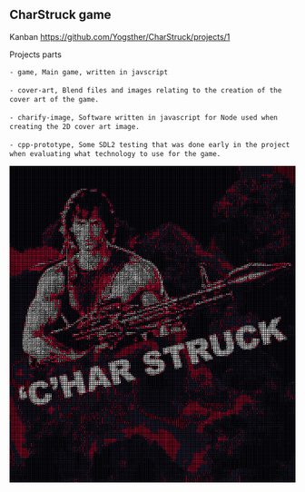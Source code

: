 ## CharStruck game

Kanban https://github.com/Yogsther/CharStruck/projects/1

Projects parts

```
- game, Main game, written in javscript

- cover-art, Blend files and images relating to the creation of the cover art of the game.

- charify-image, Software written in javascript for Node used when creating the 2D cover art image.

- cpp-prototype, Some SDL2 testing that was done early in the project when evaluating what technology to use for the game.
```

![](cover-art/cover-art.png)

